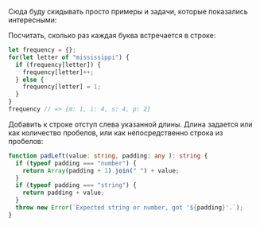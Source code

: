 Сюда буду скидывать просто примеры и задачи, которые показались интересными:





Посчитать, сколько раз каждая буква встречается в строке:

```javascript
let frequency = {};
for(let letter of "mississippi") {
  if (frequency[letter]) {
    frequency[letter]++;
  } else {
    frequency[letter] = 1;
  }
}
frequency // => {m: 1, i: 4, s: 4, p: 2}
```







Добавить к строке отступ слева указанной длины. Длина задается или как количество пробелов, или как непосредственно строка из пробелов:

```typescript
function padLeft(value: string, padding: any ): string {
  if (typeof padding === "number") {
    return Array(padding + 1).join(" ") + value;
  }
  if (typeof padding === "string") {
    return padding + value;
  }
  throw new Error(`Expected string or number, got '${padding}'.`);
}
```

